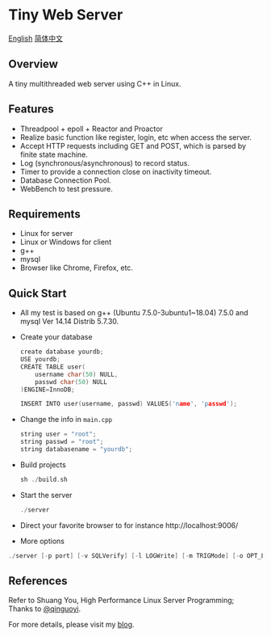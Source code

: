 
Tiny Web Server
====
[English](./README-EN.md) [简体中文](./README-CN.md)

Overview
----
A tiny multithreaded web server using C++ in Linux.

Features
----
- Threadpool + epoll + Reactor and Proactor
- Realize basic function like register, login, etc when access the server.
- Accept HTTP requests including GET and POST, which is parsed by finite state machine.
- Log (synchronous/asynchronous) to record status.
- Timer to provide a connection close on inactivity timeout. 
- Database Connection Pool.
- WebBench to test pressure.

Requirements
----
- Linux for server
- Linux or Windows for client
- g++
- mysql
- Browser like Chrome, Firefox, etc.

Quick Start
----
- All my test is based on g++ (Ubuntu 7.5.0-3ubuntu1~18.04) 7.5.0 and mysql Ver 14.14 Distrib 5.7.30. 
- Create your database
    ```C++
    create database yourdb;
    USE yourdb;
    CREATE TABLE user(
        username char(50) NULL,
        passwd char(50) NULL
    )ENGINE=InnoDB;

    INSERT INTO user(username, passwd) VALUES('name', 'passwd');
    ```
- Change the info in `main.cpp`
    ```C++
    string user = "root";
    string passwd = "root";
    string databasename = "yourdb";
    ```
- Build projects

    ```C++
    sh ./build.sh
    ```
- Start the server

    ```C++
    ./server
    ```
- Direct your favorite browser to for instance http://localhost:9006/

- More options

```C++
./server [-p port] [-v SQLVerify] [-l LOGWrite] [-m TRIGMode] [-o OPT_LINGER] [-s sql_num] [-t thread_num] [-c close_log] [-a actor_model]
```


References
----
Refer to Shuang You, High Performance Linux Server Programming;  
Thanks to [@qinguoyi](https://github.com/qinguoyi/TinyWebServer/).

For more details, please visit my [blog](https://juejin.im/user/5e967d22f265da47c64705bf).
